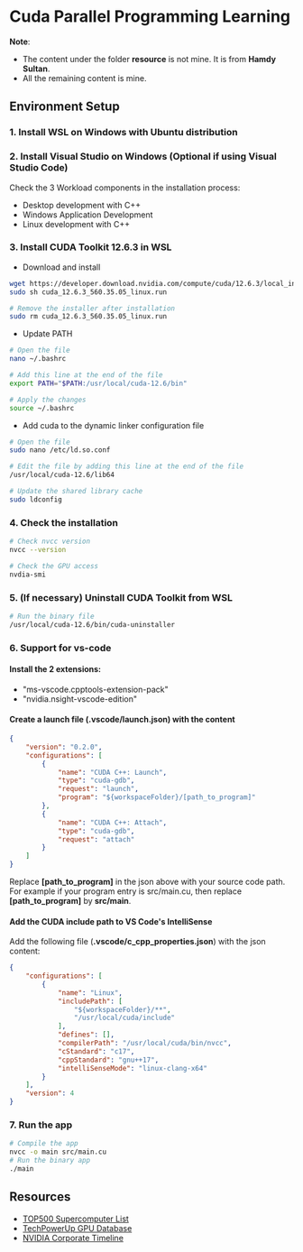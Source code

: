 # Cuda Parallel Programming Learning

**Note**: 
- The content under the folder **resource** is not mine. It is from **Hamdy Sultan**.
- All the remaining content is mine.

## Environment Setup

### 1. Install WSL on Windows with Ubuntu distribution

### 2. Install Visual Studio on Windows (Optional if using Visual Studio Code)
Check the 3 Workload components in the installation process:
- Desktop development with C++
- Windows Application Development
- Linux development with C++

### 3. Install CUDA Toolkit 12.6.3 in WSL

- Download and install
```bash
wget https://developer.download.nvidia.com/compute/cuda/12.6.3/local_installers/cuda_12.6.3_560.35.05_linux.run
sudo sh cuda_12.6.3_560.35.05_linux.run
```
```bash
# Remove the installer after installation
sudo rm cuda_12.6.3_560.35.05_linux.run
```

- Update PATH
```bash
# Open the file
nano ~/.bashrc
```
```bash
# Add this line at the end of the file
export PATH="$PATH:/usr/local/cuda-12.6/bin"
```
```bash
# Apply the changes
source ~/.bashrc
```

- Add cuda to the dynamic linker configuration file
```bash
# Open the file
sudo nano /etc/ld.so.conf
```
```bash
# Edit the file by adding this line at the end of the file
/usr/local/cuda-12.6/lib64
```
```bash
# Update the shared library cache
sudo ldconfig
```

### 4. Check the installation
```bash
# Check nvcc version
nvcc --version
```
```bash
# Check the GPU access
nvdia-smi
```

### 5. (If necessary) Uninstall CUDA Toolkit from WSL
```bash
# Run the binary file
/usr/local/cuda-12.6/bin/cuda-uninstaller
```

### 6. Support for vs-code

#### Install the 2 extensions:
- "ms-vscode.cpptools-extension-pack"
- "nvidia.nsight-vscode-edition"

#### Create a launch file (**.vscode/launch.json**) with the content
```json
{
    "version": "0.2.0",
    "configurations": [
        {
            "name": "CUDA C++: Launch",
            "type": "cuda-gdb",
            "request": "launch",
            "program": "${workspaceFolder}/[path_to_program]"
        },
        {
            "name": "CUDA C++: Attach",
            "type": "cuda-gdb",
            "request": "attach"
        }
    ]
}
```
Replace **[path_to_program]** in the json above with your source code path. For example if your program entry is src/main.cu, then replace **[path_to_program]** by **src/main**.

#### Add the CUDA include path to VS Code's IntelliSense
Add the following file (**.vscode/c_cpp_properties.json**) with the json content:
```json
{
    "configurations": [
        {
            "name": "Linux",
            "includePath": [
                "${workspaceFolder}/**",
                "/usr/local/cuda/include"
            ],
            "defines": [],
            "compilerPath": "/usr/local/cuda/bin/nvcc",
            "cStandard": "c17",
            "cppStandard": "gnu++17",
            "intelliSenseMode": "linux-clang-x64"
        }
    ],
    "version": 4
} 
```

### 7. Run the app
```bash
# Compile the app
nvcc -o main src/main.cu
# Run the binary app
./main
```

## Resources
- [TOP500 Supercomputer List](https://www.top500.org/lists/top500/)
- [TechPowerUp GPU Database](https://www.techpowerup.com/gpu-specs)
- [NVIDIA Corporate Timeline](https://www.nvidia.com/en-us/about-nvidia/corporate-timeline/)
